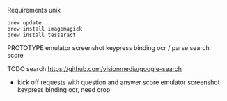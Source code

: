 Requirements
unix

````
brew update
brew install imagemagick
brew install tesseract
````

PROTOTYPE
emulator
screenshot keypress binding
ocr / parse
search
score

TODO
search
https://github.com/visionmedia/google-search
- kick off requests with question and answer
score
emulator
screenshot keypress binding
ocr, need crop
